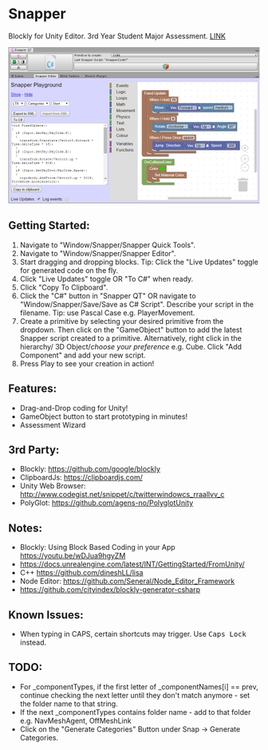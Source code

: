 # Snapper
Blockly for Unity Editor.
3rd Year Student Major Assessment. [LINK](https://github.com/DavidAzouz29/Snap)

![Alt tag](/meta/SnapperEditor.png?raw=true "Snapper Editor")

## Getting Started:
1) Navigate to "Window/Snapper/Snapper Quick Tools".
2) Navigate to "Window/Snapper/Snapper Editor".
3) Start dragging and dropping blocks. Tip: Click the "Live Updates" toggle for generated code on the fly.
4) Click "Live Updates" toggle OR "To C#" when ready.
5) Click "Copy To Clipboard".
6) Click the "C#" button in "Snapper QT" OR navigate to "Window/Snapper/Save/Save as C# Script". Describe your script in the filename. Tip: use Pascal Case e.g. PlayerMovement.
7) Create a primitive by selecting your desired primitive from the dropdown. Then click on the "GameObject" button to add the latest Snapper script created to a primitive. Alternatively, right click in the hierarchy/ 3D Object/*choose your preference* e.g. Cube. Click "Add Component" and add your new script.
8) Press Play to see your creation in action!

## Features:
- Drag-and-Drop coding for Unity!
- GameObject button to start prototyping in minutes!
- Assessment Wizard

## 3rd Party:
- Blockly: https://github.com/google/blockly 
- ClipboardJs: https://clipboardjs.com/
- Unity Web Browser: http://www.codegist.net/snippet/c/twitterwindowcs_rraallvv_c
- PolyGlot: https://github.com/agens-no/PolyglotUnity 

## Notes:
- Blockly: Using Block Based Coding in your App https://youtu.be/wDJua9hgyZM
- https://docs.unrealengine.com/latest/INT/GettingStarted/FromUnity/
- C++ https://github.com/dineshLL/lisa
- Node Editor: https://github.com/Seneral/Node_Editor_Framework
- https://github.com/cityindex/blockly-generator-csharp

## Known Issues:
- When typing in CAPS, certain shortcuts may trigger. Use <kbd>Caps Lock</kbd> instead.

## TODO:
- For _componentTypes, if the first letter of _componentNames[i] == prev, 
continue checking the next letter until they don't match anymore - set the folder name to that string.
- If the next _componentTypes contains folder name - add to that folder e.g. NavMeshAgent, OffMeshLink
- Click on the "Generate Categories" Button under Snap -> Generate Categories.
